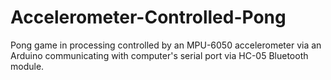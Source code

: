 # Accelerometer-Controlled-Pong
Pong game in processing controlled by an MPU-6050 accelerometer via an Arduino communicating with computer's serial port via HC-05 Bluetooth module.
